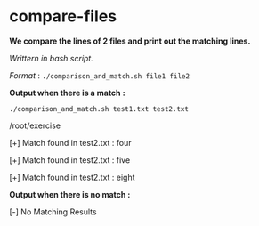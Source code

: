 # compare-files


**We compare the lines of 2 files and print out the matching lines.**

*Writtern in bash script.*
  
  *Format* : `./comparison_and_match.sh file1 file2`
  
  
**Output when there is a match :**

`./comparison_and_match.sh test1.txt test2.txt`

/root/exercise
  
[+] Match found in test2.txt : four

[+] Match found in test2.txt : five

[+] Match found in test2.txt : eight
  
  

**Output when there is no match :**

[-] No Matching Results

